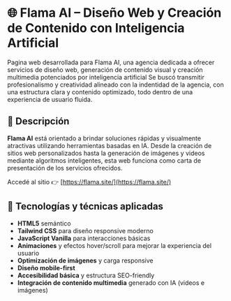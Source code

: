 # 🌐 Flama AI – Diseño Web y Creación de Contenido con Inteligencia Artificial

Pagina web desarrollada para Flama AI, una agencia dedicada a ofrecer servicios de diseño web, generación de contenido visual y creación multimedia potenciados por inteligencia artificial Se buscó transmitir profesionalismo y creatividad alineado con la indentidad de la agencia, con una estructura clara y contenido optimizado, todo dentro de una experiencia de usuario fluida. 

## 🚀 Descripción

**Flama AI** está orientado a brindar soluciones rápidas y visualmente atractivas utilizando herramientas basadas en IA. Desde la creación de sitios web personalizados hasta la generación de imágenes y videos mediante algoritmos inteligentes, esta web funciona como carta de presentación de los servicios ofrecidos.

Accedé al sitio 👉 [https://flama.site/](https://flama.site/)

## 🧰 Tecnologías y técnicas aplicadas

- **HTML5** semántico
- **Tailwind CSS** para diseño responsive moderno
- **JavaScript Vanilla** para interacciones básicas
- **Animaciones** y efectos hover/scroll para mejorar la experiencia del usuario
- **Optimización de imágenes** y carga responsive
- **Diseño mobile-first**
- **Accesibilidad básica** y estructura SEO-friendly
- **Integración de contenido multimedia** generado con IA (videos e imágenes)


